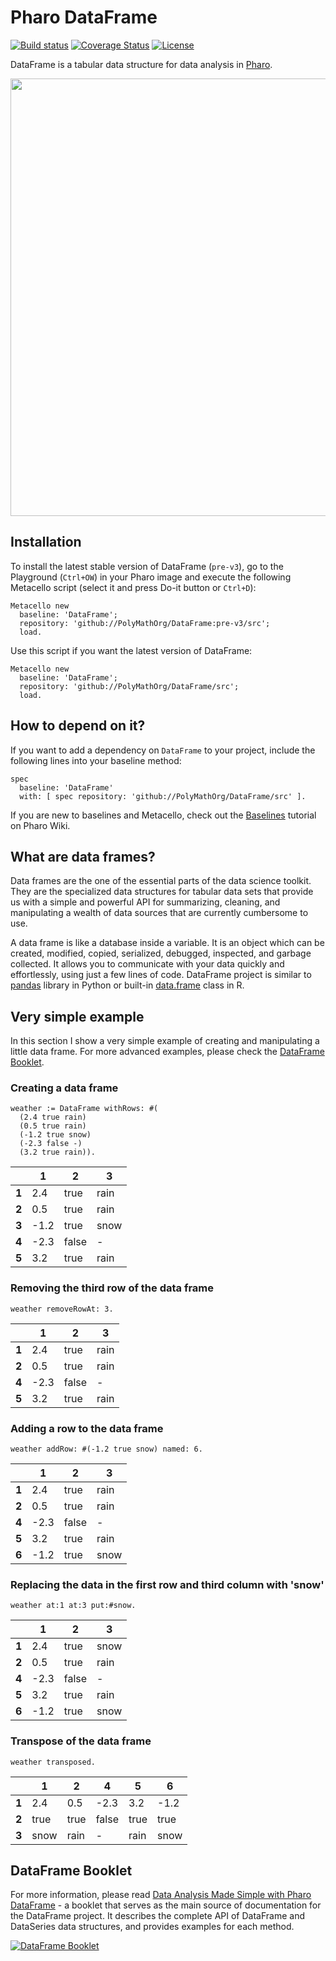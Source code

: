# Pharo DataFrame
[![Build status](https://github.com/PolyMathOrg/DataFrame/workflows/CI/badge.svg)](https://github.com/PolyMathOrg/DataFrame/actions/workflows/test.yml)
[![Coverage Status](https://coveralls.io/repos/github/PolyMathOrg/DataFrame/badge.svg?branch=master)](https://coveralls.io/github/PolyMathOrg/DataFrame?branch=master)
[![License](https://img.shields.io/badge/license-MIT-blue.svg)](https://raw.githubusercontent.com/PolyMathOrg/DataFrame/master/LICENSE)

DataFrame is a tabular data structure for data analysis in [Pharo](https://pharo.org/).

<img width="700" src="img/weatherDf.png">

## Installation
To install the latest stable version of DataFrame (`pre-v3`), go to the Playground (`Ctrl+OW`) in your Pharo image and execute the following Metacello script (select it and press Do-it button or `Ctrl+D`):

```st
Metacello new
  baseline: 'DataFrame';
  repository: 'github://PolyMathOrg/DataFrame:pre-v3/src';
  load.
```

Use this script if you want the latest version of DataFrame:

```st
Metacello new
  baseline: 'DataFrame';
  repository: 'github://PolyMathOrg/DataFrame/src';
  load.
```

## How to depend on it?

If you want to add a dependency on `DataFrame` to your project, include the following lines into your baseline method:

```Smalltalk
spec
  baseline: 'DataFrame'
  with: [ spec repository: 'github://PolyMathOrg/DataFrame/src' ].
```

If you are new to baselines and Metacello, check out the [Baselines](https://github.com/pharo-open-documentation/pharo-wiki/blob/master/General/Baselines.md) tutorial on Pharo Wiki.

## What are data frames?

Data frames are the one of the essential parts of the data science toolkit. They are the specialized data structures for tabular data sets that provide us with a simple and powerful API for summarizing, cleaning, and manipulating a wealth of data sources that are currently cumbersome to use.

A data frame is like a database inside a variable. It is an object which can be created, modified, copied, serialized, debugged, inspected, and garbage collected. It allows you to communicate with your data quickly and effortlessly, using just a few lines of code. DataFrame project is similar to [pandas](https://pandas.pydata.org/) library in Python or built-in [data.frame](https://www.rdocumentation.org/packages/base/versions/3.5.3/topics/data.frame) class in R.

## Very simple example

In this section I show a very simple example of creating and manipulating a little data frame. For more advanced examples, please check the [DataFrame Booklet](#dataframe-booklet).

### Creating a data frame 

```Smalltalk
weather := DataFrame withRows: #(
  (2.4 true rain)
  (0.5 true rain)
  (-1.2 true snow)
  (-2.3 false -)
  (3.2 true rain)).
```
|       | 1    | 2     | 3    |
|-------|------|-------|------|
| **1** | 2.4  | true  | rain |
| **2** | 0.5  | true  | rain |
| **3** | -1.2 | true  | snow |
| **4** | -2.3 | false | -    |
| **5** | 3.2  | true  | rain |


### Removing the third row of the data frame

```Smalltalk
weather removeRowAt: 3.
```
|       | 1    | 2     | 3    |
|-------|------|-------|------|
| **1** | 2.4  | true  | rain |
| **2** | 0.5  | true  | rain |
| **4** | -2.3 | false | -    |
| **5** | 3.2  | true  | rain |

### Adding a row to the data frame

```Smalltalk
weather addRow: #(-1.2 true snow) named: 6.
```
|       | 1    | 2     | 3    |
|-------|------|-------|------|
| **1** | 2.4  | true  | rain |
| **2** | 0.5  | true  | rain |
| **4** | -2.3 | false | -    |
| **5** | 3.2  | true  | rain |
| **6** | -1.2 | true  | snow |

### Replacing the data in the first row and third column with 'snow'

```Smalltalk
weather at:1 at:3 put:#snow.
```
|       | 1    | 2     | 3    |
|-------|------|-------|------|
| **1** | 2.4  | true  | snow |
| **2** | 0.5  | true  | rain |
| **4** | -2.3 | false | -    |
| **5** | 3.2  | true  | rain |
| **6** | -1.2 | true  | snow |

### Transpose of the data frame

```Smalltalk
weather transposed.
```
|       | 1    | 2    | 4     | 5    | 6    |
|-------|------|------|-------|------|------|
| **1** | 2.4  | 0.5  | -2.3  | 3.2  | -1.2 |
| **2** | true | true | false | true | true |
| **3** | snow | rain | -     | rain | snow |

## DataFrame Booklet

For more information, please read [Data Analysis Made Simple with Pharo DataFrame](https://github.com/SquareBracketAssociates/Booklet-DataFrame) - a booklet that serves as the main source of documentation for the DataFrame project. It describes the complete API of DataFrame and DataSeries data structures, and provides examples for each method.

[![DataFrame Booklet](img/booklet.png)](https://github.com/SquareBracketAssociates/Booklet-DataFrame)
